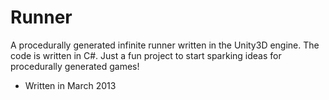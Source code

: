 # Runner
A procedurally generated infinite runner written in the Unity3D engine.  The code is written in C#. Just a fun project to start sparking ideas for procedurally generated games!

- Written in March 2013
